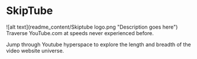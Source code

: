 # SkipTube

![alt text](readme_content/Skiptube logo.png "Description goes here")
Traverse YouTube.com at speeds never experienced before.

Jump through Youtube hyperspace to explore the length and breadth of the video website universe.
